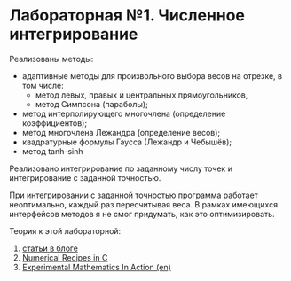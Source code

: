 # Лабораторная №1. Численное интегрирование

Реализованы методы:

* адаптивные методы для произвольного выбора весов на отрезке, в том числе:
  - метод левых, правых и центральных прямоугольников,
  - метод Симпсона (параболы);
* метод интерполирующего многочлена (определение коэффициентов);
* метод многочлена Лежандра (определение весов);
* квадратурные формулы Гаусса (Лежандр и Чебышёв);
* метод tanh-sinh

Реализовано интегрирование по заданному числу точек и интегрирование с заданной
точностью.

При интегрировании с заданной точностью программа работает неоптимально,
каждый раз пересчитывая веса. В рамках имеющихся интерфейсов методов я не смог
придумать, как это оптимизировать.

Теория к этой лабораторной:

1. [статьи в блоге](http://vstu-physics.github.io/numeric-methods/%D0%B8%D0%BD%D1%82%D0%B5%D0%B3%D1%80%D0%B8%D1%80%D0%BE%D0%B2%D0%B0%D0%BD%D0%B8%D0%B5/2014/09/23/integrate/)
2. [Numerical Recipes in C](http://www2.units.it/ipl/students_area/imm2/files/Numerical_Recipes.pdf)
3. [Experimental Mathematics In Action (en)](https://math.dartmouth.edu/~m56s13/BaileyBorweinetal2006book_Experimental_Mathematics_in_Action.pdf)
